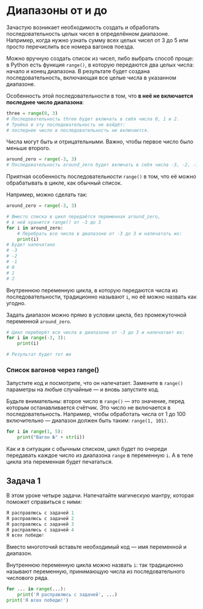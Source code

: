 # Диапазоны от и до

Зачастую возникает необходимость создать и обработать последовательность целых чисел в определённом диапазоне. Например, когда нужно узнать сумму всех целых чисел от 3 до 5 или просто перечислить все номера вагонов поезда.

Можно вручную создать список из чисел, либо выбрать способ проще: в Python есть функция `range()`, в которую передаются два целых числа: начало и конец диапазона. В результате будет создана последовательность, включающая все целые числа в указанном диапазоне.

Особенность этой последовательности в том, что **в неё не включается последнее число диапазона**:

```python
three = range(0, 3)
# Последовательность three будет включать в себя числа 0, 1 и 2.
# Тройка в эту последовательность не войдёт: 
# последнее число в последовательность не включается.  
```

Числа могут быть и отрицательными. Важно, чтобы первое число было меньше второго.
```python
around_zero = range(-3, 3)
# Последовательность around_zero будет включать в себя числа -3, -2, -1, 0, 1 и 2. 
```

Приятная особенность последовательности `range()` в том, что её можно обрабатывать в цикле, как обычный список.

Например, можно сделать так:
```python
around_zero = range(-3, 3)

# Вместо списка в цикл передаётся переменная around_zero, 
# в ней хранится range() от -3 до 3
for i in around_zero:
    # Перебрать все числа в диапазоне от -3 до 3 и напечатать их:
    print(i)
# Будет напечатано
# -3
# -2
# -1
# 0
# 1
# 2 
```

Внутреннюю переменную цикла, в которую передаются числа из последовательности, традиционно называют `i`, но её можно назвать как угодно.

Задать диапазон можно прямо в условии цикла, без промежуточной переменной `around_zero`.
```python
# Цикл переберёт все числа в диапазоне от -3 до 3 и напечатает их:
for i in range(-3, 3):
    print(i)

# Результат будет тот же 
```

### Список вагонов через range()

Запустите код и посмотрите, что он напечатает. Замените в `range()` параметры на любые случайные — и вновь запустите код.

Будьте внимательны: второе число в `range()` — это значение, перед которым останавливается счётчик. Это число не включается в последовательность. Например, чтобы обработать числа от 1 до 100 включительно — диапазон должен быть таким: `range(1, 101)`.

```python
for i in range(1, 5):
    print("Вагон №" + str(i))
```

Как и в ситуации с обычным списком, цикл будет по очереди передавать каждое число из диапазона `range` в переменную `i`. А в теле цикла эта переменная будет печататься.

## Задача 1

В этом уроке четыре задачи. Напечатайте магическую мантру, которая поможет справиться с ними:

```python
Я расправлюсь с задачей 1
Я расправлюсь с задачей 2
Я расправлюсь с задачей 3
Я расправлюсь с задачей 4
Я всех победю! 
```

Вместо многоточий вставьте необходимый код — имя переменной и диапазон.

Внутреннюю переменную цикла можно назвать `i`: так традиционно называют переменную, принимающую числа из последовательного числового ряда.
```python
for ... in range(...):
    print('Я расправлюсь с задачей', ...)
print('Я всех победю!')
```
